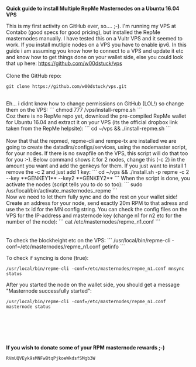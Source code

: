 
**Quick guide to install Multiple RepMe Masternodes on a Ubuntu 16.04 VPS**

This is my first activity on GitHub ever, so.... ;-). I'm running my VPS at Contabo (good specs for good pricing), but installed the RepMe masternodes manually. I have tested this on a Vultr VPS and it seemed to work. If you install mutliple nodes on a VPS you have to enable ipv6. In this guide i am assuming you know how to connect to a VPS and update it etc and know how to get things done on your wallet side, else you could look that up here: https://github.com/w00dstuck/vps
</br>
</br>
Clone the GitHub repo:
```
git clone https://github.com/w00dstuck/vps.git
```
</br>
Eh... i didnt know how to change permissions on GitHub (LOL!) so change them on the VPS:
```
chmod 777 /vps/install-repme.sh
```
</br>
Coz there is no RepMe repo yet, download the pre-compiled RepMe wallet for Ubuntu 16.04 and extract it on your VPS (its the official dropbox link taken from the RepMe helpsite):
```
cd ~/vps && ./install-repme.sh
```
</br>
</br>
Now that that the repmed, repme-cli and rempe-tx are installed we are going to create the datadirs/configs/services, using the nodemaster script, for your nodes. If there is no swapfile on the VPS, this script will do that too for you :-). 
Below command shows it for 2 nodes, change this (-c 2) in the amount you want and add the genkeys for them. If you just want to install 1 remove the -c 2 and just add 1 key:
```
cd ~/vps && ./install.sh -p repme -c 2 --key **GENKEY1** --key2 **GENKEY2**
```
When the script is done, you activate the nodes (script tells you to do so too):
```
sudo /usr/local/bin/activate_masternodes_repme
```
</br>
Now we need to let them fully sync and do the rest on your wallet side! Create an address for your node, send exactly 20m RPM to that adress and use the tx id for the MN config string. You can check the config files on the VPS for the IP-address and masternode key (change n1 for n2 etc for the number of the node):
```
cat /etc/masternodes/repme_n1.conf
```

</br>
</br>
</br>
To check the blockheight etc on the VPS:
```
/usr/local/bin/repme-cli -conf=/etc/masternodes/repme_n1.conf getinfo
```

To check if syncing is done (true):
```
/usr/local/bin/repme-cli -conf=/etc/masternodes/repme_n1.conf mnsync status
```

After you started the node on the wallet side, you should get a message "Masternode successfully started":
```
/usr/local/bin/repme-cli -conf=/etc/masternodes/repme_n1.conf masternode status
```
</br>
</br>
</br>
</br>

**If you wish to donate some of your RPM masternode rewards ;-)**
```
RVmUQVEyk9sMNFwBtqPjkoeWkdsfSMgb3W
```
